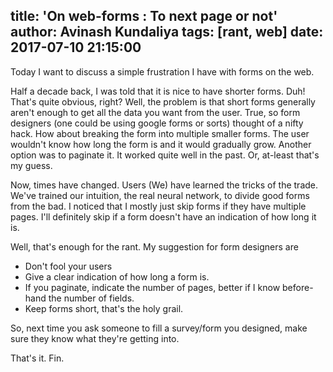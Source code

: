 title: 'On web-forms : To next page or not'
author: Avinash Kundaliya
tags: [rant, web]
date: 2017-07-10 21:15:00
---
Today I want to discuss a simple frustration I have with forms on the web. 

Half a decade back, I was told that it is nice to have shorter forms. Duh! That's quite obvious, right? Well, the problem is that short forms generally aren't enough to get all the data you want from the user. True, so form designers (one could be using google forms or sorts) thought of a nifty hack. How about breaking the form into multiple smaller forms. The user wouldn't know how long the form is and it would gradually grow. Another option was to paginate it. It worked quite well in the past. Or, at-least that's my guess.

Now, times have changed. Users (We) have learned the tricks of the trade. We've trained our intuition, the real neural network, to divide good forms from the bad. I noticed that I mostly just skip forms if they have multiple pages. I'll definitely skip if a form doesn't have an indication of how long it is. 

Well, that's enough for the rant. My suggestion for form designers are

* Don't fool your users
* Give a clear indication of how long a form is.
* If you paginate, indicate the number of pages, better if I know before-hand the number of fields. 
* Keep forms short, that's the holy grail.


So, next time you ask someone to fill a survey/form you designed, make sure they know what they're getting into.

That's it.
Fin.
